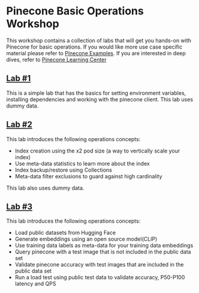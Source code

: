 # Pinecone Basic Operations Workshop
This workshop contains a collection of labs that will get you hands-on with Pinecone for basic operations. If you would like more use case specific material
please refer to [Pinecone Examples](https://docs.pinecone.io/page/examples). If you are interested in deep dives, refer to [Pinecone Learning Center](https://www.pinecone.io/learn/)

## [Lab #1](./lab1.ipynb)  
This is a simple lab that has the basics for setting environment variables, installing dependencies and working with the pinecone client. This lab uses dummy data. 

## [Lab #2](./lab2.ipynb)  
This lab introduces the following operations concepts:

* Index creation using the x2 pod size (a way to vertically scale your index)
* Use meta-data statistics to learn more about the index
* Index backup/restore using Collections
* Meta-data filter exclusions to guard against high cardinality

This lab also uses dummy data. 

## [Lab #3](./lab3.ipynb)  

This lab introduces the following operations concepts:

* Load public datasets from Hugging Face
* Generate embeddings using an open source model(CLIP)
* Use training data labels as meta-data for your training data embeddings
* Query pinecone with a test image that is not included in the public data set
* Validate pinecone accuracy with test images that are included in the public data set 
* Run a load test using public test data to validate accuracy, P50-P100 latency and QPS